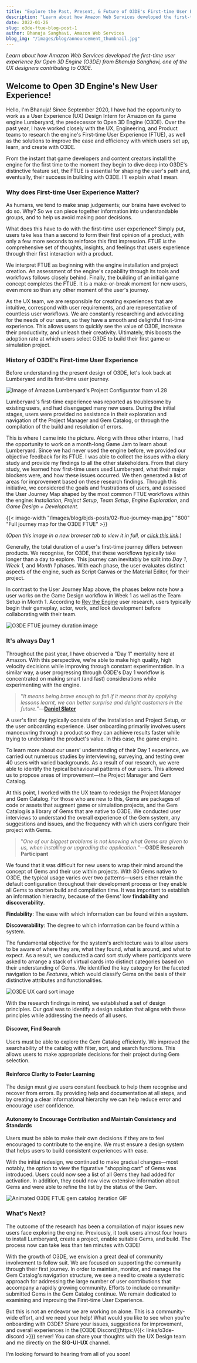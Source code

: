 ```yaml
---
title: "Explore the Past, Present, & Future of O3DE's First-time User Experience"
description: "Learn about how Amazon Web Services developed the first-time user experience for Open 3D Engine (O3DE) from Bhanuja Sanghavi, one of the UX designers contributing to O3DE."
date: 2022-01-26
slug: o3de-ftue-blog-post-1
author: Bhanuja Sanghavi, Amazon Web Services
blog_img: "/images/blog/announcement_thumbnail.jpg"
---
```


_Learn about how Amazon Web Services developed the first-time user experience for Open 3D Engine (O3DE) from Bhanuja Sanghavi, one of the UX designers contributing to O3DE._

## Welcome to Open 3D Engine's New User Experience!

Hello, I'm Bhanuja! Since September 2020, I have had the opportunity to work as a User Experience (UX) Design Intern for Amazon on its game engine Lumberyard, the predecessor to Open 3D Engine (O3DE). Over the past year, I have worked closely with the UX, Engineering, and Product teams to research the engine's First-time User Experience (FTUE), as well as the solutions to improve the ease and efficiency with which users set up, learn, and create with O3DE.

From the instant that game developers and content creators install the engine for the first time to the moment they begin to dive deep into O3DE's distinctive feature set, the FTUE is essential for shaping the user's path and, eventually, their success in building with O3DE. I'll explain what I mean.

### Why does First-time User Experience Matter?

As humans, we tend to make snap judgements; our brains have evolved to do so. Why? So we can piece together information into understandable groups, and to help us avoid making poor decisions.

What does this have to do with the first-time user experience? Simply put, users take less than a second to form their first opinion of a product, with only a few more seconds to reinforce this first impression. FTUE *is* the comprehensive set of thoughts, insights, and feelings that users experience through their first interaction with a product.

We interpret FTUE as beginning with the engine installation and project creation. An assessment of the engine's capability through its tools and workflows follows closely behind. Finally, the building of an initial game concept completes the FTUE. It is a make-or-break moment for new users, even more so than any other moment of the user's journey.

As the UX team, we are responsible for creating experiences that are intuitive, correspond with user requirements, and are representative of countless user workflows. We are constantly researching and advocating for the needs of our users, so they have a smooth and delightful first-time experience. This allows users to quickly see the value of O3DE, increase their productivity, and unleash their creativity. Ultimately, this boosts the adoption rate at which users select O3DE to build their first game or simulation project.

### History of O3DE's First-time User Experience

Before understanding the present design of O3DE, let's look back at Lumberyard and its first-time user journey.

![Image of Amazon Lumberyard's Project Configurator from v1.28](/images/blog/bjds-posts/01-ui-project-configurator.jpg)

Lumberyard's first-time experience was reported as troublesome by existing users, and had disengaged many new users. During the initial stages, users were provided no assistance in their exploration and navigation of the Project Manager and Gem Catalog, or through the compilation of the build and resolution of errors.

This is where I came into the picture. Along with three other interns, I had the opportunity to work on a month-long Game Jam to learn about Lumberyard. Since we had never used the engine before, we provided our objective feedback for its FTUE. I was able to collect the issues with a diary study and provide my findings to all the other stakeholders. From that diary study, we learned how first-time users used Lumberyard, what their major blockers were, and how these issues occurred. We then generated a list of areas for improvement based on these research findings. Through this initiative, we considered the goals and frustrations of users, and assessed the User Journey Map shaped by the most common FTUE workflows within the engine: *Installation*, *Project Setup*, *Team Setup*, *Engine Exploration*, and *Game Design + Development*.

{{< image-width "/images/blog/bjds-posts/02-ftue-journey-map.jpg" "800" "Full journey map for the O3DE FTUE" >}} 

(*Open this image in a new browser tab to view it in full, or [click this link](https://o3de.org/images/blog/bjds-posts/02-ftue-journey-map.jpg).*)

Generally, the total duration of a user's first-time journey differs between products. We recognise, for O3DE, that these workflows typically take longer than a day to explore. This journey can inevitably be split into *Day 1*, *Week 1,* and *Month 1* phases. With each phase, the user evaluates distinct aspects of the engine, such as Script Canvas or the Material Editor, for their project.

In contrast to the User Journey Map above, the phases below note how a user works on the Game Design workflow in Week 1 as well as the Team Setup in Month 1. According to [Rev the Engine](https://youtu.be/oFeqw-0tsE4) user research, users typically begin their gameplay, actor, work, and look development before collaborating with their team.

![O3DE FTUE journey duration image](/images/blog/bjds-posts/03-ftue-journey-duration.jpg)

### It's always Day 1

Throughout the past year, I have observed a "Day 1" mentality here at Amazon. With this perspective, we're able to make high quality, high velocity decisions while improving through constant experimentation. In a similar way, a user progressing through O3DE's Day 1 workflow is concentrated on making smart (and fast) considerations while experimenting with the engine.

>"_It means being brave enough to fail if it means that by applying lessons learnt, we can better surprise and delight customers in the future._"&mdash;[**Daniel Slater**](https://aws.amazon.com/executive-insights/content/how-amazon-defines-and-operationalizes-a-day-1-culture/)

A user's first day typically consists of the Installation and Project Setup, or the user onboarding experience. User onboarding primarily involves users manoeuvring through a product so they can achieve results faster while trying to understand the product's value. In this case, the game engine.

To learn more about our users' understanding of their Day 1 experience, we carried out numerous studies by interviewing, surveying, and testing over 40 users with varied backgrounds. As a result of our research, we were able to identify the typical behavioural patterns of our users. This allowed us to propose areas of improvement&mdash;the Project Manager and Gem Catalog.

At this point, I worked with the UX team to redesign the Project Manager and Gem Catalog. For those who are new to this, Gems are packages of code or assets that augment game or simulation projects, and the Gem Catalog is a library of Gems that are native to O3DE. We conducted user interviews to understand the overall experience of the Gem system, any suggestions and issues, and the frequency with which users configure their project with Gems.

>"_One of our biggest problems is not knowing what Gems are given to us, when installing or upgrading the application._"&mdash;**O3DE Research Participant**

We found that it was difficult for new users to wrap their mind around the concept of Gems and their use within projects. With 80 Gems native to O3DE, the typical usage varies over two patterns—users either retain the default configuration throughout their development process or they enable all Gems to shorten build and compilation time. It was important to establish an information hierarchy, because of the Gems' low **findability** and **discoverability**.

**Findability**: The ease with which information can be found within a system.

**Discoverability**: The degree to which information can be found within a system.

The fundamental objective for the system's architecture was to allow users to be aware of where they are, what they found, what is around, and what to expect. As a result, we conducted a card sort study where participants were asked to arrange a stack of virtual cards into distinct categories based on their understanding of Gems. We identified the key category for the faceted navigation to be *Features*, which would classify Gems on the basis of their distinctive attributes and functionalities.

![O3DE UX card sort image](/images/blog/bjds-posts/04-card-sort-session.gif)

With the research findings in mind, we established a set of design principles. Our goal was to identify a design solution that aligns with these principles while addressing the needs of all users.

#### Discover, Find Search

Users must be able to explore the Gem Catalog efficiently. We improved the searchability of the catalog with filter, sort, and search functions. This allows users to make appropriate decisions for their project during Gem selection.

#### Reinforce Clarity to Foster Learning

The design must give users constant feedback to help them recognise and recover from errors. By providing help and documentation at all steps, and by creating a clear informational hierarchy we can help reduce error and encourage user confidence.

#### Autonomy to Encourage Contribution and Maintain Consistency and Standards

Users must be able to make their own decisions if they are to feel encouraged to contribute to the engine. We must ensure a design system that helps users to build consistent experiences with ease.

With the initial redesign, we continued to make gradual changes—most notably, the option to view the figurative "shopping cart" of Gems was introduced. Users could now see a list of all Gems they had added for activation. In addition, they could now view extensive information about Gems and were able to refine the list by the status of the Gem.

![Animated O3DE FTUE gem catalog iteration GIF](/images/blog/bjds-posts/05-launcher.gif)

### What's Next?

The outcome of the research has been a compilation of major issues new users face exploring the engine. Previously, it took users almost four hours to install Lumberyard, create a project, enable suitable Gems, and build. The process now can take less than ten minutes with O3DE!

With the growth of O3DE, we envision a great deal of community involvement to follow suit. We are focused on supporting the community through their first journey. In order to maintain, monitor, and manage the Gem Catalog's navigation structure, we see a need to create a systematic approach for addressing the large number of user contributions that accompany a rapidly growing community. Efforts to include community-submitted Gems in the Gem Catalog continue. We remain dedicated to examining and improving the First-time User Experience.

But this is not an endeavor we are working on alone. This is a community-wide effort, and we need your help! What would you like to see when you're onboarding with O3DE? Share your issues, suggestions for improvement, and overall experiences in the [O3DE Discord](https://{{< links/o3de-discord >}}) server! You can share your thoughts with the UX Design team and me directly on the **SIG-UI-UX** channel.

I'm looking forward to hearing from all of you soon!
